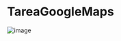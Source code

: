 # TareaGoogleMaps
![image](https://user-images.githubusercontent.com/87798436/222874593-9f38b6af-af22-461f-bd2a-40f5367234df.png)
